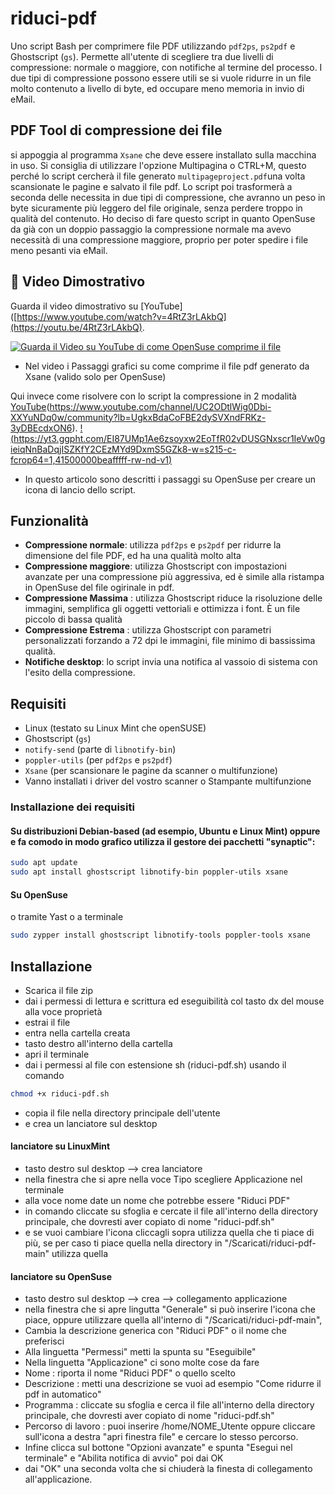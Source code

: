 # riduci-pdf
Uno script Bash per comprimere file PDF utilizzando `pdf2ps`, `ps2pdf` e Ghostscript (`gs`).  Permette all'utente di scegliere tra due livelli di compressione: normale o maggiore, con notifiche al termine del processo.
I due tipi di compressione possono essere utili se si vuole ridurre in un file molto contenuto a livello di byte, ed occupare meno memoria in invio di eMail.
## PDF Tool di compressione dei file
si appoggia al programma `Xsane` che deve essere installato sulla macchina in uso.
Si consiglia di utilizzare l'opzione Multipagina o CTRL+M, questo perché lo script cercherà il file generato `multipageproject.pdf`una volta scansionate le pagine e salvato il file pdf.
Lo script poi trasformerà a seconda delle necessita in due tipi di compressione, che avranno un peso in byte sicuramente più leggero del file originale, senza perdere troppo in qualità del contenuto. Ho deciso di fare questo script in quanto OpenSuse da già con un doppio passaggio la compressione normale ma avevo necessità di una compressione maggiore, proprio per poter spedire i file meno pesanti via eMail.
## 🎥 Video Dimostrativo

Guarda il video dimostrativo su [YouTube]([https://www.youtube.com/watch?v=4RtZ3rLAkbQ](https://youtu.be/4RtZ3rLAkbQ).

[![Guarda il Video su YouTube di come OpenSuse comprime il file](https://img.youtube.com/vi/4RtZ3rLAkbQ/0.jpg)]([https://www.youtube.com/watch?v=4RtZ3rLAkbQ])
- Nel video i Passaggi grafici su come comprime il file pdf generato da Xsane (valido solo per OpenSuse)

Qui invece come risolvere con lo script la compressione in 2 modalità
[YouTube]([https://www.youtube.com/channel/UC2ODtlWig0Dbi-XXYuNDq0w/community?lb=UgkxBdaCoFBE2dySVXndFRKz-3yDBEcdxON6])(https://www.youtube.com/channel/UC2ODtlWig0Dbi-XXYuNDq0w/community?lb=UgkxBdaCoFBE2dySVXndFRKz-3yDBEcdxON6).
[!(https://yt3.ggpht.com/EI87UMp1Ae6zsoyxw2EoTfR02vDUSGNxscr1IeVw0gieiqNnBaDqjISZKfY2CEzMYd9DxmS5GZk8-w=s215-c-fcrop64=1,41500000beafffff-rw-nd-v1)]([https://www.youtube.com/channel/UC2ODtlWig0Dbi-XXYuNDq0w/community?lb=UgkxBdaCoFBE2dySVXndFRKz-3yDBEcdxON6])
- In questo articolo sono descritti i passaggi su OpenSuse per creare un icona di lancio dello script.

## Funzionalità
- **Compressione normale**: utilizza `pdf2ps` e `ps2pdf` per ridurre la dimensione del file PDF, ed ha una qualità molto alta
- **Compressione maggiore**: utilizza Ghostscript con impostazioni avanzate per una compressione più aggressiva, ed è simile alla ristampa in OpenSuse del file ogirinale in pdf.
- **Compressione Massima** : utilizza Ghostscript riduce la risoluzione delle immagini, semplifica gli oggetti vettoriali e ottimizza i font. È  un file piccolo di bassa qualità
- **Compressione Estrema** : utilizza Ghostscript con parametri personalizzati forzando a 72 dpi le immagini, file minimo di bassissima qualità.
- **Notifiche desktop**: lo script invia una notifica al vassoio di sistema con l'esito della compressione.

## Requisiti
- Linux (testato su Linux Mint che openSUSE)
- Ghostscript (`gs`)
- `notify-send` (parte di `libnotify-bin`)
- `poppler-utils` (per `pdf2ps` e `ps2pdf`)
- `Xsane` (per scansionare le pagine da scanner o multifunzione)
- Vanno installati i driver del vostro scanner o Stampante multifunzione

### Installazione dei requisiti
#### Su distribuzioni Debian-based (ad esempio, Ubuntu e Linux Mint) oppure e fa comodo in modo grafico utilizza il gestore dei pacchetti "synaptic":
```bash
sudo apt update
sudo apt install ghostscript libnotify-bin poppler-utils xsane
```
#### Su OpenSuse
o tramite Yast o a terminale
```bash
sudo zypper install ghostscript libnotify-tools poppler-tools xsane
```
## Installazione
- Scarica il file zip
- dai i permessi di lettura e scrittura ed eseguibilità col tasto dx del mouse alla voce proprietà
- estrai il file
- entra nella cartella creata
- tasto destro all'interno della cartella
- apri il terminale
- dai i permessi al file con estensione sh (riduci-pdf.sh) usando il comando
```bash
chmod +x riduci-pdf.sh
```
- copia il file nella directory principale dell'utente
- e crea un lanciatore sul desktop

#### lanciatore su LinuxMint
- tasto destro sul desktop --> crea lanciatore
- nella finestra che si apre nella voce Tipo scegliere Applicazione nel terminale
- alla voce nome date un nome che potrebbe essere "Riduci PDF"
- in comando cliccate su sfoglia e cercate il file all'interno della directory principale, che dovresti aver copiato di nome "riduci-pdf.sh"
- e se vuoi cambiare l'icona cliccagli sopra utilizza quella che ti piace di più, se per caso ti piace quella nella directory in "/Scaricati/riduci-pdf-main" utilizza quella
#### lanciatore su OpenSuse
- tasto destro sul desktop --> crea --> collegamento applicazione
- nella finestra che si apre lingutta "Generale" si può inserire l'icona che piace, oppure utilizzare quella all'interno di "/Scaricati/riduci-pdf-main",
- Cambia la descrizione generica con "Riduci PDF" o il nome che preferisci
- Alla linguetta "Permessi" metti la spunta su "Eseguibile"
- Nella linguetta "Applicazione" ci sono molte cose da fare
- Nome : riporta il nome "Riduci PDF" o quello scelto
- Descrizione : metti una descrizione se vuoi ad esempio "Come ridurre il pdf in automatico"
- Programma : cliccate su sfoglia e cerca il file all'interno della directory principale, che dovresti aver copiato di nome "riduci-pdf.sh"
- Percorso di lavoro :  puoi inserire /home/NOME_Utente oppure cliccare sull'icona a destra "apri finestra file" e cercare lo stesso percorso.
- Infine clicca sul bottone "Opzioni avanzate" e spunta "Esegui nel terminale" e "Abilita notifica di avvio" poi dai OK
- dai "OK" una seconda volta che si chiuderà la finesta di collegamento all'applicazione.
